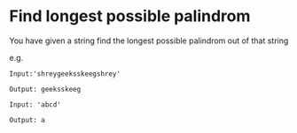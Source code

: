 
# Find longest possible palindrom

You have given a string find the longest possible palindrom out of that string

e.g. 
```
Input:'shreygeeksskeegshrey'

Output: geeksskeeg
```
```
Input: 'abcd'

Output: a
```